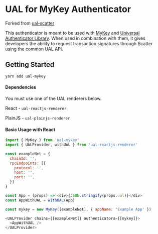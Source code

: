 # UAL for MyKey Authenticator

Forked from [ual-scatter](https://github.com/EOSIO/ual-scatter.git)

This authenticator is meant to be used with [MyKey](https://mykey.org/) and [Universal Authenticator Library](https://github.com/EOSIO/universal-authenticator-library). When used in combination with them, it gives developers the ability to request transaction signatures through Scatter using the common UAL API.

## Getting Started

`yarn add ual-mykey`

#### Dependencies

You must use one of the UAL renderers below.

React - `ual-reactjs-renderer`


PlainJS - `ual-plainjs-renderer`


#### Basic Usage with React

```javascript
import { MyKey } from 'ual-mykey'
import { UALProvider, withUAL } from 'ual-reactjs-renderer'

const exampleNet = {
  chainId: '',
  rpcEndpoints: [{
    protocol: '',
    host: '',
    port: '',
  }]
}

const App = (props) => <div>{JSON.stringify(props.ual)}</div>
const AppWithUAL = withUAL(App)

const mykey = new MyKey([exampleNet], { appName: 'Example App' })

<UALProvider chains={[exampleNet]} authenticators={[mykey]}>
  <AppWithUAL />
</UALProvider>
```
